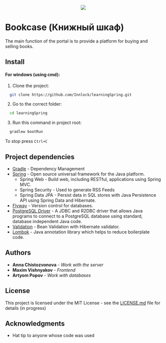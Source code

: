 <p align="center">
  <img src="https://github.com/Innlock/learningSpring/blob/main/src/pics/Books.jpg">
</p>

# Bookcase (Книжный шкаф)

The main function of the portal is to provide a platform for buying and selling books.

## Install

#### For windows (using cmd):

1. Сlone the project:
```bash
  git clone https://github.com/Innlock/learningSpring.git
```
2. Go to the correct folder:
```bash
  cd learningSpring
```
3. Run this command in project root:
```bash
  gradlew bootRun
```

To stop press `Ctrl+C`

## Project dependencies

* [Gradle](https://gradle.org/) - Dependency Management
* [Spring](https://spring.io/) - Open source universal framework for the Java platform.
  * Spring Web - Build web, including RESTful, applications using Spring MVC.
  * Spring Security - Used to generate RSS Feeds
  * Spring Data JPA - Persist data in SQL stores with Java Persistence API using Spring Data and Hibernate.
* [Flyway](https://flywaydb.org/) - Version control for databases.
* [PostgreSQL Driver](https://jdbc.postgresql.org/) - A JDBC and R2DBC driver that allows Java programs to connect to a PostgreSQL database using standard, database independent Java code.
* [Validation](https://hibernate.org/) - Bean Validation with Hibernate validator.
* [Lombok](https://projectlombok.org/) - Java annotation library which helps to reduce boilerplate code.

## Authors

* **Anna Chistozvonova** - *Work with the server*
* **Maxim Vishnyakov** - *Frontend*
* **Artyom Popov** - *Work with databases*

## License

This project is licensed under the MIT License - see the [LICENSE.md](LICENSE.md) file for details (in progress)

## Acknowledgments

* Hat tip to anyone whose code was used
